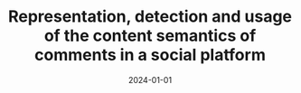 ---
title: 'Representation, detection and usage of the content semantics of comments in a social platform'
collection: publications
permalink: /publication/2024-Journal of Information Science-Representation,-detection.md
excerpt: 'L. Bonifazi G.; Cauteruccio F.; Corradini E.; Marchetti M.; Terracina G.; Ursino D.; Virgili'
date: 2024-01-01
venue: 'Journal of Information Science'
link: 'https://doi.org/10.1177/01655515221087663'
location: 'DII, Polytechnic University of Marche, Italy, DEMACS, University of Calabria, Italy'
---